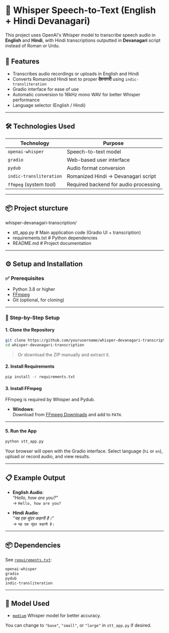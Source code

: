 # 🎤 Whisper Speech-to-Text (English + Hindi Devanagari)

This project uses OpenAI's Whisper model to transcribe speech audio in **English** and **Hindi**, with Hindi transcriptions outputted in **Devanagari** script instead of Roman or Urdu.

## 🚀 Features

- Transcribes audio recordings or uploads in English and Hindi
- Converts Romanized Hindi text to proper **देवनागरी** using `indic-transliteration`
- Gradio interface for ease of use
- Automatic conversion to 16kHz mono WAV for better Whisper performance
- Language selector (English / Hindi)

---

## 🛠 Technologies Used

| Technology              | Purpose                              |
|-------------------------|--------------------------------------|
| `openai-whisper`        | Speech-to-text model                 |
| `gradio`                | Web-based user interface             |
| `pydub`                 | Audio format conversion              |
| `indic-transliteration` | Romanized Hindi → Devanagari script  |
| `ffmpeg` (system tool)  | Required backend for audio processing|

---

## 📦 Project sturcture
whisper-devanagari-transcription/
- stt_app.py                    # Main application code (Gradio UI + transcription)
- requirements.txt           # Python dependencies
- README.md                  # Project documentation

---


## ⚙️ Setup and Installation

### ✅ Prerequisites

- Python 3.8 or higher
- [FFmpeg](https://ffmpeg.org/download.html)
- Git (optional, for cloning)

---

### 🧰 Step-by-Step Setup

#### 1. Clone the Repository

```bash
git clone https://github.com/yourusername/whisper-devanagari-transcription.git
cd whisper-devanagari-transcription
```

> Or download the ZIP manually and extract it.

#### 2. Install Requirements

```bash
pip install -r requirements.txt
```

#### 3. Install FFmpeg

FFmpeg is required by Whisper and Pydub.

- **Windows**:  
  Download from [FFmpeg Downloads](https://ffmpeg.org/download.html) and add to `PATH`.
---

#### 5. Run the App

```bash
python stt_app.py
```

Your browser will open with the Gradio interface. Select language (`hi` or `en`), upload or record audio, and view results.

---

## 📋 Example Output

- **English Audio**:  
  _"Hello, how are you?"_  
  → `Hello, how are you?`

- **Hindi Audio**:  
  _"यह एक सुंदर कहानी है।"_  
  → `यह एक सुंदर कहानी है।`

---

## 📦 Dependencies

See [`requirements.txt`](./requirements.txt):

```txt
openai-whisper
gradio
pydub
indic-transliteration
```

---

## 🧠 Model Used

- [`medium`](https://github.com/openai/whisper) Whisper model for better accuracy.

You can change to `"base"`, `"small"`, or `"large"` in `stt_app.py` if desired.

